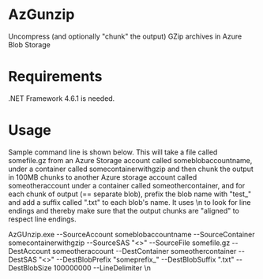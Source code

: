 # AzGunzip
Uncompress (and optionally "chunk" the output) GZip archives in Azure Blob Storage

# Requirements
.NET Framework 4.6.1 is needed.

# Usage
Sample command line is shown below. This will take a file called somefile.gz from an Azure Storage account called someblobaccountname, under a container called somecontainerwithgzip and then chunk the output in 100MB chunks to another Azure storage account called someotheraccount under a container called someothercontainer, and for each chunk of output (== separate blob), prefix the blob name with "test_" and add a suffix called ".txt" to each blob's name. It uses \n to look for line endings and thereby make sure that the output chunks are "aligned" to respect line endings.

AzGUnzip.exe --SourceAccount someblobaccountname --SourceContainer somecontainerwithgzip --SourceSAS "<<SAS here>>" --SourceFile somefile.gz --DestAccount someotheraccount --DestContainer someothercontainer --DestSAS "<<SAS here>>" --DestBlobPrefix "someprefix_" --DestBlobSuffix ".txt" --DestBlobSize 100000000 --LineDelimiter \n
